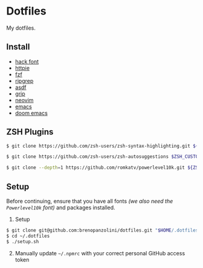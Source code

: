 # Dotfiles

My dotfiles.

## Install

- [hack font](https://sourcefoundry.org/hack/)
- [httpie](https://httpie.org/)
- [fzf](https://github.com/junegunn/fzf)
- [ripgrep](https://github.com/BurntSushi/ripgrep#installation)
- [asdf](https://asdf-vm.com/#/core-manage-asdf-vm)
- [grip](https://github.com/joeyespo/grip#installation)
- [neovim](https://github.com/neovim/neovim/wiki/Installing-Neovim#macos--os-x)
- [emacs](https://www.gnu.org/software/emacs/)
- [doom emacs](https://github.com/hlissner/doom-emacs#install)

## ZSH Plugins

```sh
$ git clone https://github.com/zsh-users/zsh-syntax-highlighting.git ${ZSH_CUSTOM:-~/.oh-my-zsh/custom}/plugins/zsh-syntax-highlighting

$ git clone https://github.com/zsh-users/zsh-autosuggestions $ZSH_CUSTOM/plugins/zsh-autosuggestions

$ git clone --depth=1 https://github.com/romkatv/powerlevel10k.git ${ZSH_CUSTOM:-~/.oh-my-zsh/custom}/themes/powerlevel10k
```

## Setup

Before continuing, ensure that you have all fonts _(we also need the `Powerlevel10k` font)_ and packages installed.

1. Setup

```sh
$ git clone git@github.com:brenopanzolini/dotfiles.git "$HOME/.dotfiles"
$ cd ~/.dotfiles
$ ./setup.sh
```

2. Manually update `~/.npmrc` with your correct personal GitHub access token
